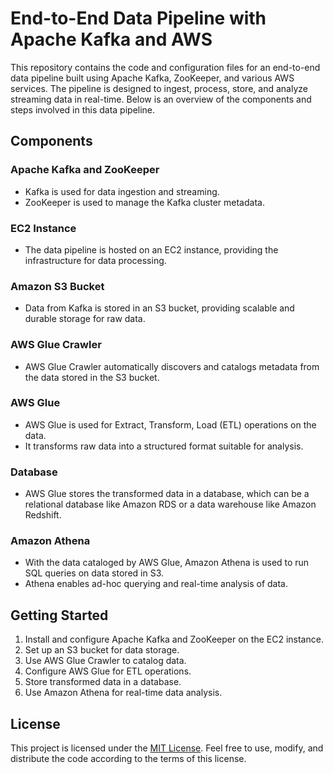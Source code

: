 # End-to-End Data Pipeline with Apache Kafka and AWS

This repository contains the code and configuration files for an end-to-end data pipeline built using Apache Kafka, ZooKeeper, and various AWS services. The pipeline is designed to ingest, process, store, and analyze streaming data in real-time. Below is an overview of the components and steps involved in this data pipeline.

## Components

### Apache Kafka and ZooKeeper

- Kafka is used for data ingestion and streaming.
- ZooKeeper is used to manage the Kafka cluster metadata.

### EC2 Instance

- The data pipeline is hosted on an EC2 instance, providing the infrastructure for data processing.

### Amazon S3 Bucket

- Data from Kafka is stored in an S3 bucket, providing scalable and durable storage for raw data.

### AWS Glue Crawler

- AWS Glue Crawler automatically discovers and catalogs metadata from the data stored in the S3 bucket.

### AWS Glue

- AWS Glue is used for Extract, Transform, Load (ETL) operations on the data.
- It transforms raw data into a structured format suitable for analysis.

### Database

- AWS Glue stores the transformed data in a database, which can be a relational database like Amazon RDS or a data warehouse like Amazon Redshift.

### Amazon Athena

- With the data cataloged by AWS Glue, Amazon Athena is used to run SQL queries on data stored in S3.
- Athena enables ad-hoc querying and real-time analysis of data.

## Getting Started

1. Install and configure Apache Kafka and ZooKeeper on the EC2 instance.
2. Set up an S3 bucket for data storage.
3. Use AWS Glue Crawler to catalog data.
4. Configure AWS Glue for ETL operations.
5. Store transformed data in a database.
6. Use Amazon Athena for real-time data analysis.


## License

This project is licensed under the [MIT License](LICENSE). Feel free to use, modify, and distribute the code according to the terms of this license.
